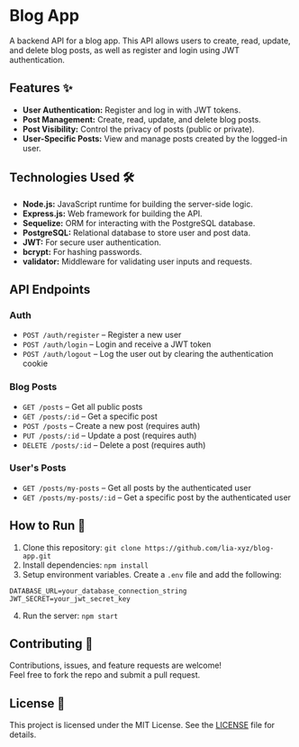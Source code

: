 # Blog App

A backend API for a blog app. This API allows users to create, read, update, and delete blog posts, as well as register and login using JWT authentication.

## Features ✨
- **User Authentication:** Register and log in with JWT tokens.
- **Post Management:** Create, read, update, and delete blog posts.
- **Post Visibility:** Control the privacy of posts (public or private).
- **User-Specific Posts:** View and manage posts created by the logged-in user.

## Technologies Used 🛠️
- **Node.js:** JavaScript runtime for building the server-side logic.
- **Express.js:** Web framework for building the API.
- **Sequelize:** ORM for interacting with the PostgreSQL database.
- **PostgreSQL:** Relational database to store user and post data.
- **JWT:** For secure user authentication.
- **bcrypt:** For hashing passwords.
- **validator:** Middleware for validating user inputs and requests.

## API Endpoints

### Auth
- `POST /auth/register` – Register a new user
- `POST /auth/login` – Login and receive a JWT token
- `POST /auth/logout` – Log the user out by clearing the authentication cookie

### Blog Posts
- `GET /posts` – Get all public posts
- `GET /posts/:id` – Get a specific post
- `POST /posts` – Create a new post (requires auth)
- `PUT /posts/:id` – Update a post (requires auth)
- `DELETE /posts/:id` – Delete a post (requires auth)

### User's Posts
- `GET /posts/my-posts` – Get all posts by the authenticated user
- `GET /posts/my-posts/:id` – Get a specific post by the authenticated user

## How to Run 🚀
1. Clone this repository: `git clone https://github.com/lia-xyz/blog-app.git`
2. Install dependencies: `npm install`
3. Setup environment variables. Create a `.env` file and add the following:
```
DATABASE_URL=your_database_connection_string
JWT_SECRET=your_jwt_secret_key
```
4. Run the server: `npm start`

## Contributing 🤝

Contributions, issues, and feature requests are welcome!  
Feel free to fork the repo and submit a pull request.

## License 📄
This project is licensed under the MIT License. See the [LICENSE](LICENSE) file for details.